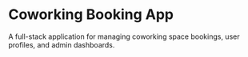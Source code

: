 # Coworking Booking App
A full-stack application for managing coworking space bookings, user profiles, and admin dashboards.
